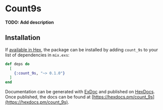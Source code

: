 # Count9s

**TODO: Add description**

## Installation

If [available in Hex](https://hex.pm/docs/publish), the package can be installed
by adding `count_9s` to your list of dependencies in `mix.exs`:

```elixir
def deps do
  [
    {:count_9s, "~> 0.1.0"}
  ]
end
```

Documentation can be generated with [ExDoc](https://github.com/elixir-lang/ex_doc)
and published on [HexDocs](https://hexdocs.pm). Once published, the docs can
be found at [https://hexdocs.pm/count_9s](https://hexdocs.pm/count_9s).

